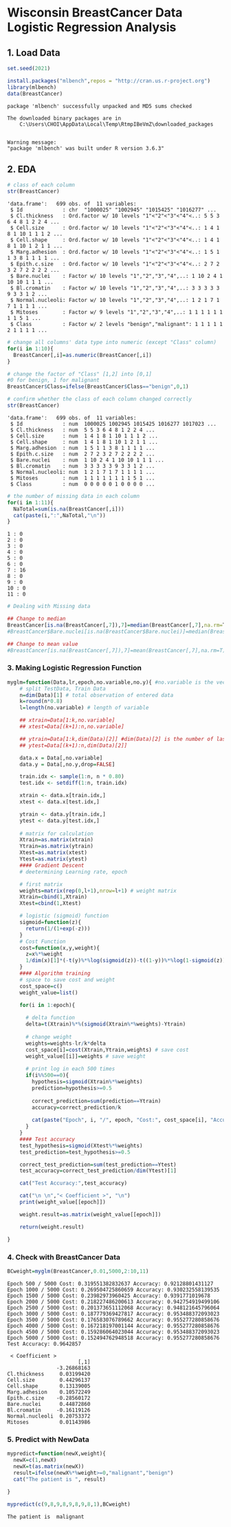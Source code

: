 # Wisconsin BreastCancer Data Logistic Regression Analysis

## 1. Load Data


```R
set.seed(2021)

install.packages("mlbench",repos = "http://cran.us.r-project.org")
library(mlbench)
data(BreastCancer)
```

    package 'mlbench' successfully unpacked and MD5 sums checked
    
    The downloaded binary packages are in
    	C:\Users\CHOI\AppData\Local\Temp\RtmpIBeVmZ\downloaded_packages
    

    Warning message:
    "package 'mlbench' was built under R version 3.6.3"

## 2. EDA


```R
# class of each column
str(BreastCancer)
```

    'data.frame':	699 obs. of  11 variables:
     $ Id             : chr  "1000025" "1002945" "1015425" "1016277" ...
     $ Cl.thickness   : Ord.factor w/ 10 levels "1"<"2"<"3"<"4"<..: 5 5 3 6 4 8 1 2 2 4 ...
     $ Cell.size      : Ord.factor w/ 10 levels "1"<"2"<"3"<"4"<..: 1 4 1 8 1 10 1 1 1 2 ...
     $ Cell.shape     : Ord.factor w/ 10 levels "1"<"2"<"3"<"4"<..: 1 4 1 8 1 10 1 2 1 1 ...
     $ Marg.adhesion  : Ord.factor w/ 10 levels "1"<"2"<"3"<"4"<..: 1 5 1 1 3 8 1 1 1 1 ...
     $ Epith.c.size   : Ord.factor w/ 10 levels "1"<"2"<"3"<"4"<..: 2 7 2 3 2 7 2 2 2 2 ...
     $ Bare.nuclei    : Factor w/ 10 levels "1","2","3","4",..: 1 10 2 4 1 10 10 1 1 1 ...
     $ Bl.cromatin    : Factor w/ 10 levels "1","2","3","4",..: 3 3 3 3 3 9 3 3 1 2 ...
     $ Normal.nucleoli: Factor w/ 10 levels "1","2","3","4",..: 1 2 1 7 1 7 1 1 1 1 ...
     $ Mitoses        : Factor w/ 9 levels "1","2","3","4",..: 1 1 1 1 1 1 1 1 5 1 ...
     $ Class          : Factor w/ 2 levels "benign","malignant": 1 1 1 1 1 2 1 1 1 1 ...
    


```R
# change all columns' data type into numeric (except "Class" column)
for(i in 1:10){
  BreastCancer[,i]=as.numeric(BreastCancer[,i])
}
```


```R
# change the factor of "Class" [1,2] into [0,1]
#0 for benign, 1 for malignant
BreastCancer$Class=ifelse(BreastCancer$Class=="benign",0,1)
```


```R
# confirm whether the class of each column changed correctly
str(BreastCancer)
```

    'data.frame':	699 obs. of  11 variables:
     $ Id             : num  1000025 1002945 1015425 1016277 1017023 ...
     $ Cl.thickness   : num  5 5 3 6 4 8 1 2 2 4 ...
     $ Cell.size      : num  1 4 1 8 1 10 1 1 1 2 ...
     $ Cell.shape     : num  1 4 1 8 1 10 1 2 1 1 ...
     $ Marg.adhesion  : num  1 5 1 1 3 8 1 1 1 1 ...
     $ Epith.c.size   : num  2 7 2 3 2 7 2 2 2 2 ...
     $ Bare.nuclei    : num  1 10 2 4 1 10 10 1 1 1 ...
     $ Bl.cromatin    : num  3 3 3 3 3 9 3 3 1 2 ...
     $ Normal.nucleoli: num  1 2 1 7 1 7 1 1 1 1 ...
     $ Mitoses        : num  1 1 1 1 1 1 1 1 5 1 ...
     $ Class          : num  0 0 0 0 0 1 0 0 0 0 ...
    


```R
# the number of missing data in each column
for(i in 1:11){
  NaTotal=sum(is.na(BreastCancer[,i]))
  cat(paste(i,":",NaTotal,"\n"))
}
```

    1 : 0 
    2 : 0 
    3 : 0 
    4 : 0 
    5 : 0 
    6 : 0 
    7 : 16 
    8 : 0 
    9 : 0 
    10 : 0 
    11 : 0 
    


```R
# Dealing with Missing data

## Change to median
BreastCancer[is.na(BreastCancer[,7]),7]=median(BreastCancer[,7],na.rm=T)
#BreastCancer$Bare.nuclei[is.na(BreastCancer$Bare.nuclei)]=median(BreastCancer$Bare.nuclei, na.rm=T)

## Change to mean value
#BreastCancer[is.na(BreastCancer[,7]),7]=mean(BreastCancer[,7],na.rm=T)
```

### 3. Making Logistic Regression Function


```R
myglm=function(Data,lr,epoch,no.variable,no.y){ #no.variable is the vector of the indexes used in regressionriable ex. c(1,5,8)
    # split TestData, Train Data
    n=dim(Data)[1] # total observation of entered data
    k=round(n*0.8)
    l=length(no.variable) # length of variable

    ## xtrain=Data[1:k,no.variable]
    ## xtest=Data[(k+1):n,no.variable]

    ## ytrain=Data[1:k,dim(Data)[2]] #dim(Data)[2] is the number of last variable
    ## ytest=Data[(k+1):n,dim(Data)[2]]

    data.x = Data[,no.variable]
    data.y = Data[,no.y,drop=FALSE]

    train.idx <- sample(1:n, n * 0.80)
    test.idx <- setdiff(1:n, train.idx)

    xtrain <- data.x[train.idx,]
    xtest <- data.x[test.idx,]

    ytrain <- data.y[train.idx,]
    ytest <- data.y[test.idx,]
    
    # matrix for calculation
    Xtrain=as.matrix(xtrain)
    Ytrain=as.matrix(ytrain)
    Xtest=as.matrix(xtest)
    Ytest=as.matrix(ytest)
    #### Gradient Descent
    # deetermining Learning rate, epoch

    # first matrix
    weights=matrix(rep(0,l+1),nrow=l+1) # weight matrix
    Xtrain=cbind(1,Xtrain)
    Xtest=cbind(1,Xtest)

    # logistic (sigmoid) function
    sigmoid=function(z){
      return(1/(1+exp(-z)))
    }
    # Cost Function
    cost=function(x,y,weight){
      z=x%*%weight
      1/dim(x)[1]*(-t(y)%*%log(sigmoid(z))-t((1-y))%*%log(1-sigmoid(z)))
    }
    #### Algorithm training
    # space to save cost and weight
    cost_space=c()
    weight_value=list()

    for(i in 1:epoch){
  
      # delta function
      delta=t(Xtrain)%*%(sigmoid(Xtrain%*%weights)-Ytrain)
  
      # change weight
      weights=weights-lr/k*delta
      cost_space[i]=cost(Xtrain,Ytrain,weights) # save cost
      weight_value[[i]]=weights # save weight
  
      # print log in each 500 times
      if(i%%500==0){
        hypothesis=sigmoid(Xtrain%*%weights)
        prediction=hypothesis>=0.5
    
        correct_prediction=sum(prediction==Ytrain)
        accuracy=correct_prediction/k
    
        cat(paste("Epoch", i, "/", epoch, "Cost:", cost_space[i], "Accuracy:",accuracy, "\n"))
      }
    }
    #### Test accuracy
    test_hypothesis=sigmoid(Xtest%*%weights)
    test_prediction=test_hypothesis>=0.5

    correct_test_prediction=sum(test_prediction==Ytest)
    test_accuracy=correct_test_prediction/dim(Ytest)[1]

    cat("Test Accuracy:",test_accuracy)

    cat("\n \n","< Coefficient >", "\n")
    print(weight_value[[epoch]])

    weight.result=as.matrix(weight_value[[epoch]])

    return(weight.result)

}
```

### 4. Check with BreastCancer Data


```R
BCweight=myglm(BreastCancer,0.01,5000,2:10,11)
```

    Epoch 500 / 5000 Cost: 0.319551382832637 Accuracy: 0.92128801431127 
    Epoch 1000 / 5000 Cost: 0.269504725860659 Accuracy: 0.930232558139535 
    Epoch 1500 / 5000 Cost: 0.23982973960425 Accuracy: 0.9391771019678 
    Epoch 2000 / 5000 Cost: 0.218227486200613 Accuracy: 0.942754919499106 
    Epoch 2500 / 5000 Cost: 0.201373651112068 Accuracy: 0.948121645796064 
    Epoch 3000 / 5000 Cost: 0.187779369427817 Accuracy: 0.953488372093023 
    Epoch 3500 / 5000 Cost: 0.176583076789662 Accuracy: 0.955277280858676 
    Epoch 4000 / 5000 Cost: 0.167218197001144 Accuracy: 0.955277280858676 
    Epoch 4500 / 5000 Cost: 0.159286064023044 Accuracy: 0.953488372093023 
    Epoch 5000 / 5000 Cost: 0.152494762948518 Accuracy: 0.955277280858676 
    Test Accuracy: 0.9642857
     
     < Coefficient > 
                           [,1]
                    -3.26868163
    Cl.thickness     0.03199420
    Cell.size        0.44296137
    Cell.shape       0.13139005
    Marg.adhesion    0.10572249
    Epith.c.size    -0.28560172
    Bare.nuclei      0.44872860
    Bl.cromatin     -0.16119126
    Normal.nucleoli  0.20753372
    Mitoses          0.01143986
    

### 5. Predict with NewData


```R
mypredict=function(newX,weight){
  newX=c(1,newX)
  newX=t(as.matrix(newX))
  result=ifelse(newX%*%weight>=0,"malignant","benign")
  cat("The patient is ", result)
    
}
```


```R
mypredict(c(9,8,9,8,9,8,9,8,1),BCweight)
```

    The patient is  malignant
